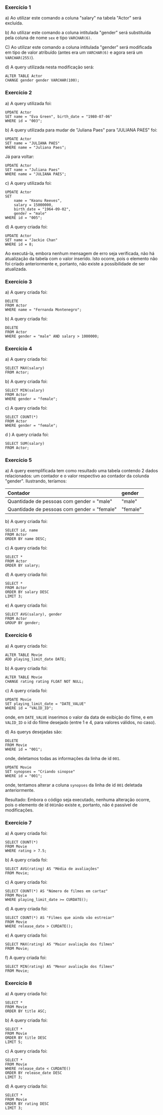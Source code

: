 ### Exercício 1
a) Ao utilizar este comando a coluna "salary" na tabela "Actor" será excluída.

b) Ao utilizar este comando a coluna intitulada "gender" será substituída pela coluna de nome `sex` e tipo `VARCHAR(6)`.

C) Ao utilizar este comando a coluna intitulada "gender" será modificada em tipo de valor atribuído (antes era um `VARCHAR(6)` e agora
será um `VARCHAR(255)`).

d) A query utilizada nesta modificação será:
```
ALTER TABLE Actor
CHANGE gender gender VARCHAR(100);
```

### Exercício 2
a) A query utilizada foi:
```
UPDATE Actor
SET name = "Eva Green", birth_date = "1980-07-06"
WHERE id = "003";
```

b) A query utilizada para mudar de "Juliana Paes" para "JULIANA PAES" foi:
```
UPDATE Actor
SET name = "JULIANA PAES"
WHERE name = "Juliana Paes";
```

Já para voltar:
```
UPDATE Actor
SET name = "Juliana Paes"
WHERE name = "JULIANA PAES";
```

c) A query utilizada foi:
```
UPDATE Actor
SET
	name = "Keanu Reeves",
    salary = 15000000,
    birth_date = "1964-09-02",
    gender = "male"
WHERE id = "005";
```

d) A query criada foi:
```
UPDATE Actor
SET name = "Jackie Chan"
WHERE id = 8;
```
 Ao executá-la, embora nenhum mensagem de erro seja verificada, não há atualização da tabela com o valor inserido. Isto ocorre, pois
o elemento não foi criado anteriormente e, portanto, não existe a possibilidade de ser atualizada.

### Exercício 3
a) A query criada foi:
```
DELETE
FROM Actor
WHERE name = "Fernanda Montenegro";
```

b) A query criada foi:
```
DELETE
FROM Actor
WHERE gender = "male" AND salary > 1000000;
```

### Exercício 4
a) A query criada foi:
```
SELECT MAX(salary)
FROM Actor;
```

b) A query criada foi:
```
SELECT MIN(salary)
FROM Actor
WHERE gender = "female";
```

c) A query criada foi:
```
SELECT COUNT(*)
FROM Actor
WHERE gender = "female";
```

d ) A query criada foi:
```
SELECT SUM(salary)
FROM Actor;
```

### Exercício 5
a) A query exemplificada tem como resultado uma tabela contendo 2 dados relacionados: um contador e o valor respectivo ao contador
da colunda "gender". Ilustrando, teríamos:

Contador | gender
:----- | :-----
Quantidade de pessoas com gender = "male" | "male"
Quantidade de pessoas com gender = "female" | "female"

b) A query criada foi:
```
SELECT id, name
FROM Actor
ORDER BY name DESC;
```

c) A query criada foi:
```
SELECT *
FROM Actor
ORDER BY salary;
```

d) A query criada foi:
```
SELECT *
FROM Actor
ORDER BY salary DESC
LIMIT 3;
```

e) A query criada foi:
```
SELECT AVG(salary), gender
FROM Actor
GROUP BY gender;
```

### Exercício 6
a) A query criada foi:
```
ALTER TABLE Movie
ADD playing_limit_date DATE;
```

b) A query criada foi:
```
ALTER TABLE Movie
CHANGE rating rating FLOAT NOT NULL;
```

c) A query criada foi:
```
UPDATE Movie
SET playing_limit_date = "DATE_VALUE"
WHERE id = "VALID_ID";
```

onde, em `DATE_VALUE` inserimos o valor da data de exibição do filme, e em `VALID_ID` o id do filme desejado (entre 1 e 4, para 
valores válidos, no caso).

d) As querys desejadas são:
```
DELETE
FROM Movie
WHERE id = "001";
```
onde, deletamos todas as informações da linha de id `001`.

```
UPDATE Movie
SET synopses = "Criando sinopse"
WHERE id = "001";
```
onde, tentamos alterar a coluna `synopses` da linha de id `001` deletada anteriormente.

Resultado: Embora o código seja executado, nenhuma alteração ocorre, pois o elemento de id `001`não existe e, portanto, não é 
passível de modificações.

### Exercício 7
a) A query criada foi:
```
SELECT COUNT(*)
FROM Movie
WHERE rating > 7.5;
```
b) A query criada foi:
```
SELECT AVG(rating) AS "Média de avaliações"
FROM Movie;
```

c) A query criada foi:
```
SELECT COUNT(*) AS "Número de filmes em cartaz"
FROM Movie
WHERE playing_limit_date >= CURDATE();
```

d) A query criada foi:
```
SELECT COUNT(*) AS "Filmes que ainda vão estreiar"
FROM Movie
WHERE release_date > CURDATE();
```

e) A query criada foi:
```
SELECT MAX(rating) AS "Maior avaliação dos filmes"
FROM Movie;
```

f) A query criada foi:
```
SELECT MIN(rating) AS "Menor avaliação dos filmes"
FROM Movie;
```

### Exercício 8
a) A query criada foi:
```
SELECT *
FROM Movie
ORDER BY title ASC;
```

b) A query criada foi:
```
SELECT *
FROM Movie
ORDER BY title DESC
LIMIT 5;
```

c) A query criada foi:
```
SELECT *
FROM Movie
WHERE release_date < CURDATE()
ORDER BY release_date DESC
LIMIT 3;
```

d) A query criada foi:
```
SELECT *
FROM Movie
ORDER BY rating DESC
LIMIT 3;
```